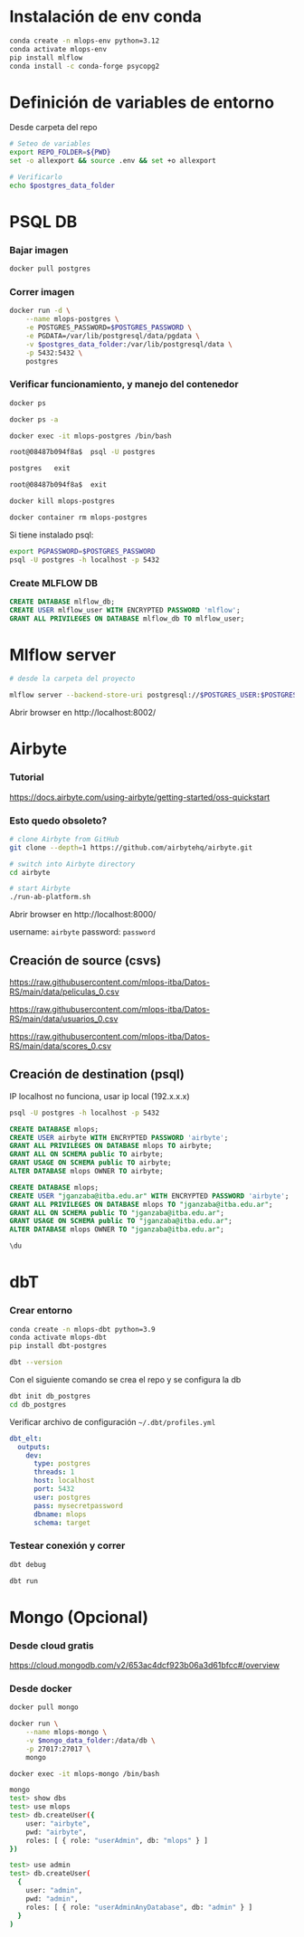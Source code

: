 # Instalación de env conda
```bash
conda create -n mlops-env python=3.12
conda activate mlops-env
pip install mlflow
conda install -c conda-forge psycopg2
```


# Definición de variables de entorno
Desde carpeta del repo

```bash
# Seteo de variables
export REPO_FOLDER=${PWD}
set -o allexport && source .env && set +o allexport

# Verificarlo
echo $postgres_data_folder
```

# PSQL DB

### Bajar imagen
```bash
docker pull postgres
```

### Correr imagen
```bash
docker run -d \
    --name mlops-postgres \
    -e POSTGRES_PASSWORD=$POSTGRES_PASSWORD \
    -e PGDATA=/var/lib/postgresql/data/pgdata \
    -v $postgres_data_folder:/var/lib/postgresql/data \
    -p 5432:5432 \
    postgres
```

### Verificar funcionamiento, y manejo del contenedor
```bash
docker ps

docker ps -a

docker exec -it mlops-postgres /bin/bash

root@08487b094f8a$  psql -U postgres

postgres   exit

root@08487b094f8a$  exit

docker kill mlops-postgres

docker container rm mlops-postgres
```

Si tiene instalado psql:
```bash
export PGPASSWORD=$POSTGRES_PASSWORD 
psql -U postgres -h localhost -p 5432
```

### Create MLFLOW DB

```sql
CREATE DATABASE mlflow_db;
CREATE USER mlflow_user WITH ENCRYPTED PASSWORD 'mlflow';
GRANT ALL PRIVILEGES ON DATABASE mlflow_db TO mlflow_user;
```


# Mlflow server


```bash
# desde la carpeta del proyecto

mlflow server --backend-store-uri postgresql://$POSTGRES_USER:$POSTGRES_PASSWORD@$POSTGRES_HOST/$MLFLOW_POSTGRES_DB --default-artifact-root $MLFLOW_ARTIFACTS_PATH -h 0.0.0.0 -p 8002
```
Abrir browser en http://localhost:8002/

# Airbyte

### Tutorial
https://docs.airbyte.com/using-airbyte/getting-started/oss-quickstart

### Esto quedo obsoleto?
```bash
# clone Airbyte from GitHub
git clone --depth=1 https://github.com/airbytehq/airbyte.git

# switch into Airbyte directory
cd airbyte

# start Airbyte
./run-ab-platform.sh
```
Abrir browser en http://localhost:8000/

username: `airbyte`
password: `password`

## Creación de source (csvs)
https://raw.githubusercontent.com/mlops-itba/Datos-RS/main/data/peliculas_0.csv

https://raw.githubusercontent.com/mlops-itba/Datos-RS/main/data/usuarios_0.csv

https://raw.githubusercontent.com/mlops-itba/Datos-RS/main/data/scores_0.csv

## Creación de destination (psql)
IP localhost no funciona, usar ip local (192.x.x.x)


```bash
psql -U postgres -h localhost -p 5432
```

```sql
CREATE DATABASE mlops;
CREATE USER airbyte WITH ENCRYPTED PASSWORD 'airbyte';
GRANT ALL PRIVILEGES ON DATABASE mlops TO airbyte;
GRANT ALL ON SCHEMA public TO airbyte;
GRANT USAGE ON SCHEMA public TO airbyte;
ALTER DATABASE mlops OWNER TO airbyte;
```

```sql
CREATE DATABASE mlops;
CREATE USER "jganzaba@itba.edu.ar" WITH ENCRYPTED PASSWORD 'airbyte';
GRANT ALL PRIVILEGES ON DATABASE mlops TO "jganzaba@itba.edu.ar";
GRANT ALL ON SCHEMA public TO "jganzaba@itba.edu.ar";
GRANT USAGE ON SCHEMA public TO "jganzaba@itba.edu.ar";
ALTER DATABASE mlops OWNER TO "jganzaba@itba.edu.ar";

\du 
```

# dbT
### Crear entorno

```bash
conda create -n mlops-dbt python=3.9
conda activate mlops-dbt
pip install dbt-postgres

dbt --version
```

Con el siguiente comando se crea el repo y se configura la db
```bash
dbt init db_postgres
cd db_postgres
```

Verificar archivo de configuración `~/.dbt/profiles.yml` 


```yaml
dbt_elt:
  outputs:
    dev:
      type: postgres
      threads: 1
      host: localhost
      port: 5432
      user: postgres
      pass: mysecretpassword
      dbname: mlops
      schema: target
```

### Testear conexión y correr
```bash
dbt debug

dbt run
```



# Mongo (Opcional)

### Desde cloud gratis
https://cloud.mongodb.com/v2/653ac4dcf923b06a3d61bfcc#/overview

### Desde docker
```bash
docker pull mongo

docker run \
    --name mlops-mongo \
    -v $mongo_data_folder:/data/db \
    -p 27017:27017 \
    mongo

docker exec -it mlops-mongo /bin/bash
```

```bash
mongo
test> show dbs
test> use mlops
test> db.createUser({
    user: "airbyte",
    pwd: "airbyte",
    roles: [ { role: "userAdmin", db: "mlops" } ]
})

test> use admin
test> db.createUser(
  {
    user: "admin",
    pwd: "admin",
    roles: [ { role: "userAdminAnyDatabase", db: "admin" } ]
  }
)
```